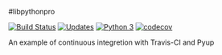 #libpythonpro


[![Build Status](https://travis-ci.org/rodrigoddc/libpythonpro.svg?branch=master)](https://travis-ci.org/rodrigoddc/libpythonpro)
[![Updates](https://pyup.io/repos/github/rodrigoddc/libpythonpro/shield.svg)](https://pyup.io/repos/github/rodrigoddc/libpythonpro/)
[![Python 3](https://pyup.io/repos/github/rodrigoddc/libpythonpro/python-3-shield.svg)](https://pyup.io/repos/github/rodrigoddc/libpythonpro/)
[![codecov](https://codecov.io/gh/rodrigoddc/libpythonpro/branch/master/graph/badge.svg)](https://codecov.io/gh/rodrigoddc/libpythonpro)

An example of continuous integretion with Travis-CI and Pyup